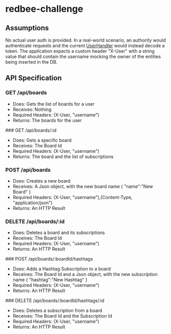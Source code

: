 # redbee-challenge


## Assumptions

No actual user auth is provided. In a real-world scenario, an authority would authenticate requests and the current [UserHandler](https://github.com/mbarbuscio/redbee-challenge/blob/master/challenge/app/utils/actions/UserHandler.scala) would instead decode a token. The application expects a custom header "X-User" with a string value that should contain the username mocking the owner of the entities being inserted in the DB.


## API Specification

### GET /api/boards
  - Does: Gets the list of boards for a user
  - Receives: Nothing
  - Required Headers: (X-User, "username")
  - Returns: The boards for the user

### GET /api/boards/:id                         
  - Does: Gets a specific board
  - Receives: The Board Id
  - Required Headers: (X-User, "username")
  - Returns: The board and the list of subscriptions

### POST /api/boards
  - Does: Creates a new board
  - Receives: A Json object, with the new board name { "name":"New Board" }
  - Required Headers: (X-User, "username"),(Content-Type, "application/json")
  - Returns: An HTTP Result
  
### DELETE /api/boards/:id
  - Does: Deletes a board and its subscriptions
  - Receives: The Board Id
  - Required Headers: (X-User, "username")
  - Returns: An HTTP Result

### POST /api/boards/:boardId/hashtags
  - Does: Adds a Hashtag Subscription to a board
  - Receives: The Board Id and a Json object, with the new subscription name { "hashtag":"New Hashtag" }
  - Required Headers: (X-User, "username")
  - Returns: An HTTP Result
  
### DELETE /api/boards/:boardId/hashtags/:id
  - Does: Deletes a subscription from a board
  - Receives: The Board Id and the Subscription Id
  - Required Headers: (X-User, "username")
  - Returns: An HTTP Result
